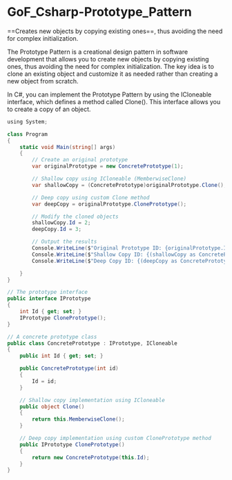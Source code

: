 # GoF_Csharp-Prototype_Pattern

==Creates new objects by copying existing ones==, thus avoiding the need for complex initialization.

The Prototype Pattern is a creational design pattern in software development that allows you to create new objects by copying existing ones, thus avoiding the need for complex initialization. The key idea is to clone an existing object and customize it as needed rather than creating a new object from scratch.

In C#, you can implement the Prototype Pattern by using the ICloneable interface, which defines a method called Clone(). This interface allows you to create a copy of an object.

```csharp
﻿using System;

class Program
{
    static void Main(string[] args)
    {
        // Create an original prototype
        var originalPrototype = new ConcretePrototype(1);

        // Shallow copy using ICloneable (MemberwiseClone)
        var shallowCopy = (ConcretePrototype)originalPrototype.Clone();

        // Deep copy using custom Clone method
        var deepCopy = originalPrototype.ClonePrototype();

        // Modify the cloned objects
        shallowCopy.Id = 2;
        deepCopy.Id = 3;

        // Output the results
        Console.WriteLine($"Original Prototype ID: {originalPrototype.Id}");
        Console.WriteLine($"Shallow Copy ID: {(shallowCopy as ConcretePrototype).Id}");
        Console.WriteLine($"Deep Copy ID: {(deepCopy as ConcretePrototype).Id}");

    }
}

// The prototype interface
public interface IPrototype
{
    int Id { get; set; }
    IPrototype ClonePrototype();
}

// A concrete prototype class
public class ConcretePrototype : IPrototype, ICloneable
{
    public int Id { get; set; }

    public ConcretePrototype(int id)
    {
        Id = id;
    }

    // Shallow copy implementation using ICloneable
    public object Clone()
    {
        return this.MemberwiseClone();
    }

    // Deep copy implementation using custom ClonePrototype method
    public IPrototype ClonePrototype()
    {
        return new ConcretePrototype(this.Id);
    }
}
```























